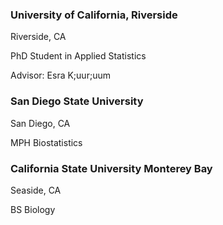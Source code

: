 ### University of California, Riverside

Riverside, CA

PhD Student in Applied Statistics

Advisor: Esra K;uur;uum

### San Diego State University

San Diego, CA

MPH Biostatistics

### California State University Monterey Bay

Seaside, CA

BS Biology

